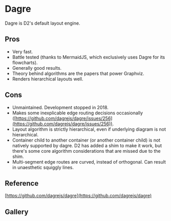 # Dagre

Dagre is D2's default layout engine.

## Pros

- Very fast.
- Battle tested (thanks to MermaidJS, which exclusively uses Dagre for its flowcharts).
- Generally good results.
- Theory behind algorithms are the papers that power Graphviz.
- Renders hierarchical layouts well.

## Cons

- Unmaintained. Development stopped in 2018.
- Makes some inexplicable edge routing decisions occasionally
  ([https://github.com/dagrejs/dagre/issues/256](https://github.com/dagrejs/dagre/issues/256)).
- Layout algorithm is strictly hierarchical, even if underlying diagram is not
  hierarchical.
- Container child to another container (or another container child) is not natively
  supported by dagre. D2 has added a shim to make it work, but there's some core algorithm
  considerations that are missed due to the shim.
- Multi-segment edge routes are curved, instead of orthogonal. Can result in unaesthetic
  squiggly lines.

## Reference

[https://github.com/dagrejs/dagre](https://github.com/dagrejs/dagre)

## Gallery

<div style={{display: "inline-flex", width: "100%"}}>
  <div style={{width: "50%"}}
  className="embedSVG" dangerouslySetInnerHTML={{__html: require('@site/static/layout_gallery/sample1-dagre.svg2')}}></div>
  <div style={{width: "50%"}}
  className="embedSVG" dangerouslySetInnerHTML={{__html: require('@site/static/layout_gallery/sample2-dagre.svg2')}}></div>
</div>

<div style={{display: "inline-flex", width: "100%"}}>
  <div style={{width: "50%"}}
  className="embedSVG" dangerouslySetInnerHTML={{__html: require('@site/static/layout_gallery/sample3-dagre.svg2')}}></div>
  <div style={{width: "50%"}}
  className="embedSVG" dangerouslySetInnerHTML={{__html: require('@site/static/layout_gallery/sample4-dagre.svg2')}}></div>
</div>

<div style={{display: "inline-flex", width: "100%"}}>
  <div style={{width: "50%"}}
  className="embedSVG" dangerouslySetInnerHTML={{__html: require('@site/static/layout_gallery/sample5-dagre.svg2')}}></div>
  <div style={{width: "50%"}}
  className="embedSVG" dangerouslySetInnerHTML={{__html: require('@site/static/layout_gallery/sample6-dagre.svg2')}}></div>
</div>
